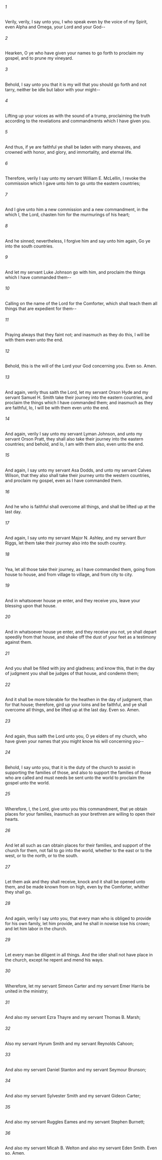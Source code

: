 ###### 1
Verily, verily, I say unto you, I who speak even by the voice of my Spirit, even Alpha and Omega, your Lord and your God--

###### 2
Hearken, O ye who have given your names to go forth to proclaim my gospel, and to prune my vineyard.

###### 3
Behold, I say unto you that it is my will that you should go forth and not tarry, neither be idle but labor with your might--

###### 4
Lifting up your voices as with the sound of a trump, proclaiming the truth according to the revelations and commandments which I have given you.

###### 5
And thus, if ye are faithful ye shall be laden with many sheaves, and crowned with honor, and glory, and immortality, and eternal life.

###### 6
Therefore, verily I say unto my servant William E. McLellin, I revoke the commission which I gave unto him to go unto the eastern countries;

###### 7
And I give unto him a new commission and a new commandment, in the which I, the Lord, chasten him for the murmurings of his heart;

###### 8
And he sinned; nevertheless, I forgive him and say unto him again, Go ye into the south countries.

###### 9
And let my servant Luke Johnson go with him, and proclaim the things which I have commanded them--

###### 10
Calling on the name of the Lord for the Comforter, which shall teach them all things that are expedient for them--

###### 11
Praying always that they faint not; and inasmuch as they do this, I will be with them even unto the end.

###### 12
Behold, this is the will of the Lord your God concerning you. Even so. Amen.

###### 13
And again, verily thus saith the Lord, let my servant Orson Hyde and my servant Samuel H. Smith take their journey into the eastern countries, and proclaim the things which I have commanded them; and inasmuch as they are faithful, lo, I will be with them even unto the end.

###### 14
And again, verily I say unto my servant Lyman Johnson, and unto my servant Orson Pratt, they shall also take their journey into the eastern countries; and behold, and lo, I am with them also, even unto the end.

###### 15
And again, I say unto my servant Asa Dodds, and unto my servant Calves Wilson, that they also shall take their journey unto the western countries, and proclaim my gospel, even as I have commanded them.

###### 16
And he who is faithful shall overcome all things, and shall be lifted up at the last day.

###### 17
And again, I say unto my servant Major N. Ashley, and my servant Burr Riggs, let them take their journey also into the south country.

###### 18
Yea, let all those take their journey, as I have commanded them, going from house to house, and from village to village, and from city to city.

###### 19
And in whatsoever house ye enter, and they receive you, leave your blessing upon that house.

###### 20
And in whatsoever house ye enter, and they receive you not, ye shall depart speedily from that house, and shake off the dust of your feet as a testimony against them.

###### 21
And you shall be filled with joy and gladness; and know this, that in the day of judgment you shall be judges of that house, and condemn them;

###### 22
And it shall be more tolerable for the heathen in the day of judgment, than for that house; therefore, gird up your loins and be faithful, and ye shall overcome all things, and be lifted up at the last day. Even so. Amen.

###### 23
And again, thus saith the Lord unto you, O ye elders of my church, who have given your names that you might know his will concerning you--

###### 24
Behold, I say unto you, that it is the duty of the church to assist in supporting the families of those, and also to support the families of those who are called and must needs be sent unto the world to proclaim the gospel unto the world.

###### 25
Wherefore, I, the Lord, give unto you this commandment, that ye obtain places for your families, inasmuch as your brethren are willing to open their hearts.

###### 26
And let all such as can obtain places for their families, and support of the church for them, not fail to go into the world, whether to the east or to the west, or to the north, or to the south.

###### 27
Let them ask and they shall receive, knock and it shall be opened unto them, and be made known from on high, even by the Comforter, whither they shall go.

###### 28
And again, verily I say unto you, that every man who is obliged to provide for his own family, let him provide, and he shall in nowise lose his crown; and let him labor in the church.

###### 29
Let every man be diligent in all things. And the idler shall not have place in the church, except he repent and mend his ways.

###### 30
Wherefore, let my servant Simeon Carter and my servant Emer Harris be united in the ministry;

###### 31
And also my servant Ezra Thayre and my servant Thomas B. Marsh;

###### 32
Also my servant Hyrum Smith and my servant Reynolds Cahoon;

###### 33
And also my servant Daniel Stanton and my servant Seymour Brunson;

###### 34
And also my servant Sylvester Smith and my servant Gideon Carter;

###### 35
And also my servant Ruggles Eames and my servant Stephen Burnett;

###### 36
And also my servant Micah B. Welton and also my servant Eden Smith. Even so. Amen.


